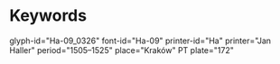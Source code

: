 # Keywords
glyph-id="Ha-09_0326"
font-id="Ha-09"
printer-id="Ha"
printer="Jan Haller"
period="1505–1525"
place="Kraków"
PT plate="172"
